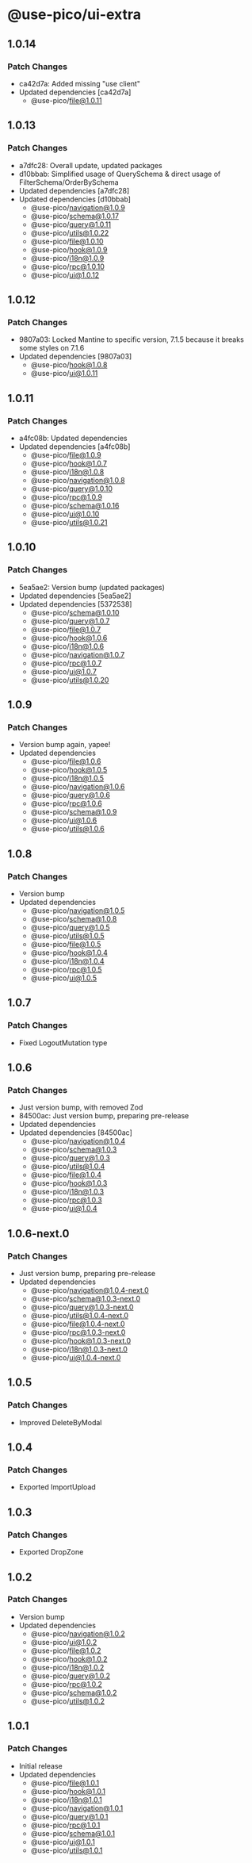 # @use-pico/ui-extra

## 1.0.14

### Patch Changes

- ca42d7a: Added missing "use client"
- Updated dependencies [ca42d7a]
  - @use-pico/file@1.0.11

## 1.0.13

### Patch Changes

- a7dfc28: Overall update, updated packages
- d10bbab: Simplified usage of QuerySchema & direct usage of FilterSchema/OrderBySchema
- Updated dependencies [a7dfc28]
- Updated dependencies [d10bbab]
  - @use-pico/navigation@1.0.9
  - @use-pico/schema@1.0.17
  - @use-pico/query@1.0.11
  - @use-pico/utils@1.0.22
  - @use-pico/file@1.0.10
  - @use-pico/hook@1.0.9
  - @use-pico/i18n@1.0.9
  - @use-pico/rpc@1.0.10
  - @use-pico/ui@1.0.12

## 1.0.12

### Patch Changes

- 9807a03: Locked Mantine to specific version, 7.1.5 because it breaks some styles on 7.1.6
- Updated dependencies [9807a03]
  - @use-pico/hook@1.0.8
  - @use-pico/ui@1.0.11

## 1.0.11

### Patch Changes

- a4fc08b: Updated dependencies
- Updated dependencies [a4fc08b]
  - @use-pico/file@1.0.9
  - @use-pico/hook@1.0.7
  - @use-pico/i18n@1.0.8
  - @use-pico/navigation@1.0.8
  - @use-pico/query@1.0.10
  - @use-pico/rpc@1.0.9
  - @use-pico/schema@1.0.16
  - @use-pico/ui@1.0.10
  - @use-pico/utils@1.0.21

## 1.0.10

### Patch Changes

- 5ea5ae2: Version bump (updated packages)
- Updated dependencies [5ea5ae2]
- Updated dependencies [5372538]
  - @use-pico/schema@1.0.10
  - @use-pico/query@1.0.7
  - @use-pico/file@1.0.7
  - @use-pico/hook@1.0.6
  - @use-pico/i18n@1.0.6
  - @use-pico/navigation@1.0.7
  - @use-pico/rpc@1.0.7
  - @use-pico/ui@1.0.7
  - @use-pico/utils@1.0.20

## 1.0.9

### Patch Changes

- Version bump again, yapee!
- Updated dependencies
  - @use-pico/file@1.0.6
  - @use-pico/hook@1.0.5
  - @use-pico/i18n@1.0.5
  - @use-pico/navigation@1.0.6
  - @use-pico/query@1.0.6
  - @use-pico/rpc@1.0.6
  - @use-pico/schema@1.0.9
  - @use-pico/ui@1.0.6
  - @use-pico/utils@1.0.6

## 1.0.8

### Patch Changes

- Version bump
- Updated dependencies
  - @use-pico/navigation@1.0.5
  - @use-pico/schema@1.0.8
  - @use-pico/query@1.0.5
  - @use-pico/utils@1.0.5
  - @use-pico/file@1.0.5
  - @use-pico/hook@1.0.4
  - @use-pico/i18n@1.0.4
  - @use-pico/rpc@1.0.5
  - @use-pico/ui@1.0.5

## 1.0.7

### Patch Changes

- Fixed LogoutMutation type

## 1.0.6

### Patch Changes

- Just version bump, with removed Zod
- 84500ac: Just version bump, preparing pre-release
- Updated dependencies
- Updated dependencies [84500ac]
  - @use-pico/navigation@1.0.4
  - @use-pico/schema@1.0.3
  - @use-pico/query@1.0.3
  - @use-pico/utils@1.0.4
  - @use-pico/file@1.0.4
  - @use-pico/hook@1.0.3
  - @use-pico/i18n@1.0.3
  - @use-pico/rpc@1.0.3
  - @use-pico/ui@1.0.4

## 1.0.6-next.0

### Patch Changes

- Just version bump, preparing pre-release
- Updated dependencies
  - @use-pico/navigation@1.0.4-next.0
  - @use-pico/schema@1.0.3-next.0
  - @use-pico/query@1.0.3-next.0
  - @use-pico/utils@1.0.4-next.0
  - @use-pico/file@1.0.4-next.0
  - @use-pico/rpc@1.0.3-next.0
  - @use-pico/hook@1.0.3-next.0
  - @use-pico/i18n@1.0.3-next.0
  - @use-pico/ui@1.0.4-next.0

## 1.0.5

### Patch Changes

- Improved DeleteByModal

## 1.0.4

### Patch Changes

- Exported ImportUpload

## 1.0.3

### Patch Changes

- Exported DropZone

## 1.0.2

### Patch Changes

- Version bump
- Updated dependencies
  - @use-pico/navigation@1.0.2
  - @use-pico/ui@1.0.2
  - @use-pico/file@1.0.2
  - @use-pico/hook@1.0.2
  - @use-pico/i18n@1.0.2
  - @use-pico/query@1.0.2
  - @use-pico/rpc@1.0.2
  - @use-pico/schema@1.0.2
  - @use-pico/utils@1.0.2

## 1.0.1

### Patch Changes

- Initial release
- Updated dependencies
  - @use-pico/file@1.0.1
  - @use-pico/hook@1.0.1
  - @use-pico/i18n@1.0.1
  - @use-pico/navigation@1.0.1
  - @use-pico/query@1.0.1
  - @use-pico/rpc@1.0.1
  - @use-pico/schema@1.0.1
  - @use-pico/ui@1.0.1
  - @use-pico/utils@1.0.1
